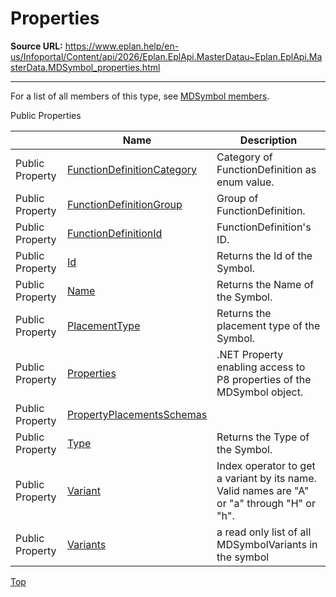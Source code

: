 # Properties

**Source URL:** https://www.eplan.help/en-us/Infoportal/Content/api/2026/Eplan.EplApi.MasterDatau~Eplan.EplApi.MasterData.MDSymbol_properties.html

---

For a list of all members of this type, see [MDSymbol members](Eplan.EplApi.MasterDatau~Eplan.EplApi.MasterData.MDSymbol_members.html).

Public Properties

|  | Name | Description |
| --- | --- | --- |
| Public Property | [FunctionDefinitionCategory](Eplan.EplApi.MasterDatau~Eplan.EplApi.MasterData.MDSymbol~FunctionDefinitionCategory.html) | Category of FunctionDefinition as enum value. |
| Public Property | [FunctionDefinitionGroup](Eplan.EplApi.MasterDatau~Eplan.EplApi.MasterData.MDSymbol~FunctionDefinitionGroup.html) | Group of FunctionDefinition. |
| Public Property | [FunctionDefinitionId](Eplan.EplApi.MasterDatau~Eplan.EplApi.MasterData.MDSymbol~FunctionDefinitionId.html) | FunctionDefinition's ID. |
| Public Property | [Id](Eplan.EplApi.MasterDatau~Eplan.EplApi.MasterData.MDSymbol~Id.html) | Returns the Id of the Symbol. |
| Public Property | [Name](Eplan.EplApi.MasterDatau~Eplan.EplApi.MasterData.MDSymbol~Name.html) | Returns the Name of the Symbol. |
| Public Property | [PlacementType](Eplan.EplApi.MasterDatau~Eplan.EplApi.MasterData.MDSymbol~PlacementType.html) | Returns the placement type of the Symbol. |
| Public Property | [Properties](Eplan.EplApi.MasterDatau~Eplan.EplApi.MasterData.MDSymbol~Properties.html) | .NET Property enabling access to P8 properties of the MDSymbol object. |
| Public Property | [PropertyPlacementsSchemas](Eplan.EplApi.MasterDatau~Eplan.EplApi.MasterData.MDSymbol~PropertyPlacementsSchemas.html) |  |
| Public Property | [Type](Eplan.EplApi.MasterDatau~Eplan.EplApi.MasterData.MDSymbol~Type.html) | Returns the Type of the Symbol. |
| Public Property | [Variant](Eplan.EplApi.MasterDatau~Eplan.EplApi.MasterData.MDSymbol~Variant.html) | Index operator to get a variant by its name. Valid names are "A" or "a" through "H" or "h". |
| Public Property | [Variants](Eplan.EplApi.MasterDatau~Eplan.EplApi.MasterData.MDSymbol~Variants.html) | a read only list of all MDSymbolVariants in the symbol |

[Top](#top)
